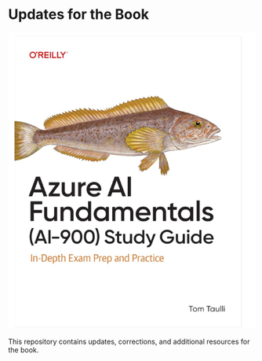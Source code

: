 # Updates for the Book

![Book Updates](ai-900-book.png)

This repository contains updates, corrections, and additional resources for the book.

